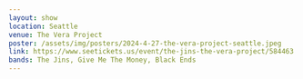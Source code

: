 ```yaml
---
layout: show
location: Seattle
venue: The Vera Project
poster: /assets/img/posters/2024-4-27-the-vera-project-seattle.jpeg
link: https://www.seetickets.us/event/the-jins-the-vera-project/584463
bands: The Jins, Give Me The Money, Black Ends
---
```


